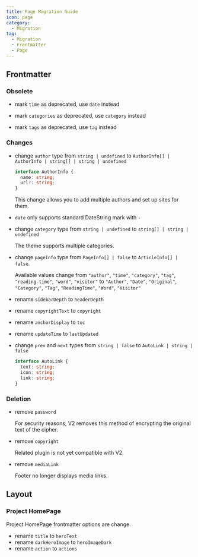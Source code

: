 ```yaml
---
title: Page Migration Guide
icon: page
category:
  - Migration
tag:
  - Migration
  - Frontmatter
  - Page
---
```


## Frontmatter

### Obsolete

- mark `time` as deprecated, use `date` instead

- mark `categories` as deprecated, use `category` instead

- mark `tags` as deprecated, use `tag` instead

### Changes

- change `author` type from `string | undefined` to `AuthorInfo[] | AuthorInfo | string[] | string | undefined`

  ```ts
  interface AuthorInfo {
    name: string;
    url?: string;
  }
  ```

  This change allows you to add multiple authors and set up sites for them.

- `date` only supports standard DateString mark with `-`

- change `category` type from `string | undefined` to `string[] | string | undefined`

  The theme supports multiple categories.

- change `pageInfo` type from `PageInfo[] | false` to `ArticleInfo[] | false`.

  Available values ​​change from `"author"`, `"time"`, `"category"`, `"tag"`, `"reading-time"`, `"word"`, `"visitor"` to `"Author"`, `"Date"`, `"Original"`, `"Category"`, `"Tag"`, `"ReadingTime"`, `"Word"`, `"Visitor"`

- rename `sidebarDepth` to `headerDepth`

- rename `copyrightText` to `copyright`

- rename `anchorDisplay` to `toc`

- rename `updateTime` to `lastUpdated`

- change `prev` and `next` types from `string | false` to `AutoLink | string | false`

  ```ts
  interface AutoLink {
    text: string;
    icon: string;
    link: string;
  }
  ```

### Deletion

- remove `password`

  For security reasons, V2 removes this method of encrypting the original text of the cipher.

- remove `copyright`

  Related plugin is not yet compatible with V2.

- remove `mediaLink`

  Footer no longer displays media links.

## Layout

### Project HomePage

Project HomePage frontmatter options are change.

- rename `title` to `heroText`
- rename `darkHeroImage` to `heroImageDark`
- rename `action` to `actions`
